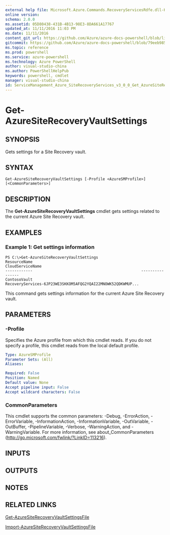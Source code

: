 ```yaml
---
external help file: Microsoft.Azure.Commands.RecoveryServicesRdfe.dll-Help.xml
online version: 
schema: 2.0.0
ms.assetid: 05D80438-431B-4B13-98E3-8DA661A17767
updated_at: 11/11/2016 11:03 PM
ms.date: 11/11/2016
content_git_url: https://github.com/Azure/azure-docs-powershell/blob/live/azureps-cmdlets-docs/ServiceManagement/Azure.SiteRecoveryServices/v3.0.0/Get-AzureSiteRecoveryVaultSettings.md
gitcommit: https://github.com/Azure/azure-docs-powershell/blob/79eeb985ea480979357fb4695832a0c3d29a48bf/azureps-cmdlets-docs/ServiceManagement/Azure.SiteRecoveryServices/v3.0.0/Get-AzureSiteRecoveryVaultSettings.md
ms.topic: reference
ms.prod: powershell
ms.service: azure-powershell
ms.technology: Azure PowerShell
author: visual-studio-china
ms.author: PowerShellHelpPub
keywords: powershell, cmdlet
manager: visual-studio-china
id: ServiceManagement_Azure_SiteRecoveryServices_v3_0_0_Get_AzureSiteRecoveryVaultSettings_md
---
```


# Get-AzureSiteRecoveryVaultSettings

## SYNOPSIS
Gets settings for a Site Recovery vault.

## SYNTAX

```
Get-AzureSiteRecoveryVaultSettings [-Profile <AzureSMProfile>] [<CommonParameters>]
```

## DESCRIPTION
The **Get-AzureSiteRecoveryVaultSettings** cmdlet gets settings related to the current Azure Site Recovery vault.

## EXAMPLES

### Example 1: Get settings information
```
PS C:\>Get-AzureSiteRecoveryVaultSettings
ResourceName                                                CloudServiceName
------------                                                ----------------
ContosoVault                                                RecoveryServices-6JP23WE3SKKOM5AFQG2YQAI22MNOWK52QDKWMUP...
```

This command gets settings information for the current  Azure Site Recovery vault.

## PARAMETERS

### -Profile
Specifies the Azure profile from which this cmdlet reads.
If you do not specify a profile, this cmdlet reads from the local default profile.

```yaml
Type: AzureSMProfile
Parameter Sets: (All)
Aliases: 

Required: False
Position: Named
Default value: None
Accept pipeline input: False
Accept wildcard characters: False
```

### CommonParameters
This cmdlet supports the common parameters: -Debug, -ErrorAction, -ErrorVariable, -InformationAction, -InformationVariable, -OutVariable, -OutBuffer, -PipelineVariable, -Verbose, -WarningAction, and -WarningVariable. For more information, see about_CommonParameters (http://go.microsoft.com/fwlink/?LinkID=113216).

## INPUTS

## OUTPUTS

## NOTES

## RELATED LINKS

[Get-AzureSiteRecoveryVaultSettingsFile](xref:ServiceManagement/Azure.SiteRecoveryServices/v3.0.0/Get-AzureSiteRecoveryVaultSettingsFile.md)

[Import-AzureSiteRecoveryVaultSettingsFile](xref:ServiceManagement/Azure.SiteRecoveryServices/v3.0.0/Import-AzureSiteRecoveryVaultSettingsFile.md)


